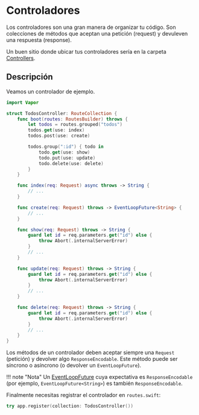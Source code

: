 # Controladores

Los controladores son una gran manera de organizar tu código. Son colecciones de métodos que aceptan una petición (request) y devuleven una respuesta (response).

Un buen sitio donde ubicar tus controladores sería en la carpeta [Controllers](../getting-started/folder-structure.es.md#controllers).

## Descripción

Veamos un controlador de ejemplo.

```swift
import Vapor

struct TodosController: RouteCollection {
    func boot(routes: RoutesBuilder) throws {
        let todos = routes.grouped("todos")
        todos.get(use: index)
        todos.post(use: create)

        todos.group(":id") { todo in
            todo.get(use: show)
            todo.put(use: update)
            todo.delete(use: delete)
        }
    }

    func index(req: Request) async throws -> String {
        // ...
    }

    func create(req: Request) throws -> EventLoopFuture<String> {
        // ...
    }

    func show(req: Request) throws -> String {
        guard let id = req.parameters.get("id") else {
            throw Abort(.internalServerError)
        }
        // ...
    }

    func update(req: Request) throws -> String {
        guard let id = req.parameters.get("id") else {
            throw Abort(.internalServerError)
        }
        // ...
    }

    func delete(req: Request) throws -> String {
        guard let id = req.parameters.get("id") else {
            throw Abort(.internalServerError)
        }
        // ...
    }
}
```

Los métodos de un controlador deben aceptar siempre una `Request` (petición) y devolver algo `ResponseEncodable`. Este método puede ser síncrono o asíncrono (o devolver un `EventLoopFuture`).

!!! note "Nota"
	Un [EventLoopFuture](async.md) cuya expectativa es `ResponseEncodable` (por ejemplo, `EventLoopFuture<String>`) es también `ResponseEncodable`.

Finalmente necesitas registrar el controlador en `routes.swift`:

```swift
try app.register(collection: TodosController())
```

